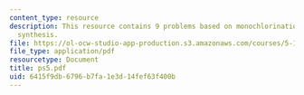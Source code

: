 ```yaml
---
content_type: resource
description: This resource contains 9 problems based on monochlorination and multistep
  synthesis.
file: https://ol-ocw-studio-app-production.s3.amazonaws.com/courses/5-12-organic-chemistry-i-spring-2005/6415f9db6796b7fa1e3d14fef63f400b_ps5.pdf
file_type: application/pdf
resourcetype: Document
title: ps5.pdf
uid: 6415f9db-6796-b7fa-1e3d-14fef63f400b
---
```

